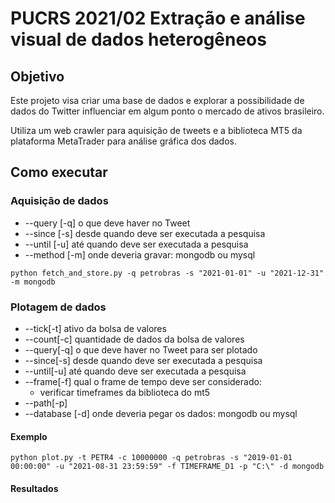 # PUCRS 2021/02 Extração e análise visual de dados heterogêneos

## Objetivo

Este projeto visa criar uma base de dados e explorar a possibilidade de dados do Twitter influenciar em algum ponto o
mercado de ativos brasileiro.

Utiliza um web crawler para aquisição de tweets e a biblioteca MT5 da plataforma MetaTrader para análise gráfica dos
dados.

## Como executar

### Aquisição de dados

- --query [-q] o que deve haver no Tweet
- --since [-s] desde quando deve ser executada a pesquisa
- --until [-u] até quando deve ser executada a pesquisa
- --method [-m] onde deveria gravar: mongodb ou mysql

```
python fetch_and_store.py -q petrobras -s "2021-01-01" -u "2021-12-31" -m mongodb
```

### Plotagem de dados

- --tick[-t] ativo da bolsa de valores
- --count[-c] quantidade de dados da bolsa de valores
- --query[-q] o que deve haver no Tweet para ser plotado
- --since[-s] desde quando deve ser executada a pesquisa
- --until[-u] até quando deve ser executada a pesquisa
- --frame[-f] qual o frame de tempo deve ser considerado:
    - verificar timeframes da biblioteca do mt5
- --path[-p]
- --database [-d] onde deveria pegar os dados: mongodb ou mysql

#### Exemplo

```
python plot.py -t PETR4 -c 10000000 -q petrobras -s "2019-01-01 00:00:00" -u "2021-08-31 23:59:59" -f TIMEFRAME_D1 -p "C:\" -d mongodb
```

#### Resultados
